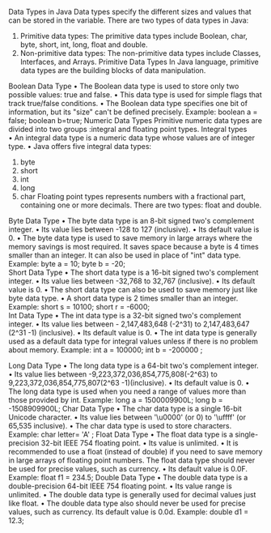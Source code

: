 Data Types in Java
Data types specify the different sizes and values that can be stored in the variable. There are two types of data types in Java:
1.	Primitive data types: The primitive data types include Boolean, char, byte, short, int, long, float and double.
2.	Non-primitive data types: The non-primitive data types include Classes, Interfaces, and Arrays.
Primitive Data Types
In Java language, primitive data types are the building blocks of data manipulation. 
 
Boolean Data Type
•	The Boolean data type is used to store only two possible values: true and false. 
•	This data type is used for simple flags that track true/false conditions.
•	The Boolean data type specifies one bit of information, but its "size" can't be defined precisely.
Example:
boolean a = false;
boolean b=true; 
Numeric Data Types
Primitive numeric data types are divided into two groups :integral and floating point types.
Integral types  
•	An integral data type is a numeric data type whose values are of integer type.
•	Java offers five integral data types:
1.	byte
2.	short
3.	int
4.	long
5.	char
Floating point types represents numbers with a fractional part, containing one or more decimals. There are two types: float and double.
 

Byte Data Type
•	The byte data type is an 8-bit signed two's complement integer.
•	Its value lies between -128 to 127 (inclusive). 
•	Its default value is 0.
•	The byte data type is used to save memory in large arrays where the memory savings is most required. It saves space because a byte is 4 times smaller than an integer. It can also be used in place of "int" data type.
Example:
byte a = 10;
byte b = -20;  
Short Data Type
•	The short data type is a 16-bit signed two's complement integer.
•	Its value lies between -32,768 to 32,767 (inclusive). 
•	Its default value is 0.
•	The short data type can also be used to save memory just like byte data type.
•	A short data type is 2 times smaller than an integer.
Example:
short s = 10100;
short r = -6000;  
Int Data Type
•	The int data type is a 32-bit signed two's complement integer. 
•	Its value lies between - 2,147,483,648 (-2^31) to 2,147,483,647 (2^31 -1) (inclusive). 
•	Its default value is 0.
•	The int data type is generally used as a default data type for integral values unless if there is no problem about memory.
Example:
int a = 100000; 
int b = -200000 ; 

Long Data Type
•	The long data type is a 64-bit two's complement integer. 
•	Its value lies between -9,223,372,036,854,775,808(-2^63) to 9,223,372,036,854,775,807(2^63 -1)(inclusive). 
•	Its default value is 0. 
•	The long data type is used when you need a range of values more than those provided by int.
Example:
long a = 1500009900L;
long b = -1508909900L;
Char Data Type
•	The char data type is a single 16-bit Unicode character. 
•	Its value lies between '\u0000' (or 0) to '\uffff' (or 65,535 inclusive).
•	The char data type is used to store characters.
Example:
char letter= 'A' ;
Float Data Type
•	The float data type is a single-precision 32-bit IEEE 754 floating point.
•	Its value is unlimited.
•	It is recommended to use a float (instead of double) if you need to save memory in large arrays of floating point numbers. The float data type should never be used for precise values, such as currency.
•	Its default value is 0.0F.
Example:
float f1 = 234.5; 
Double Data Type
•	The double data type is a double-precision 64-bit IEEE 754 floating point. 
•	Its value range is unlimited. 
•	The double data type is generally used for decimal values just like float. 
•	The double data type also should never be used for precise values, such as currency. Its default value is 0.0d.
Example:
double d1 = 12.3;







